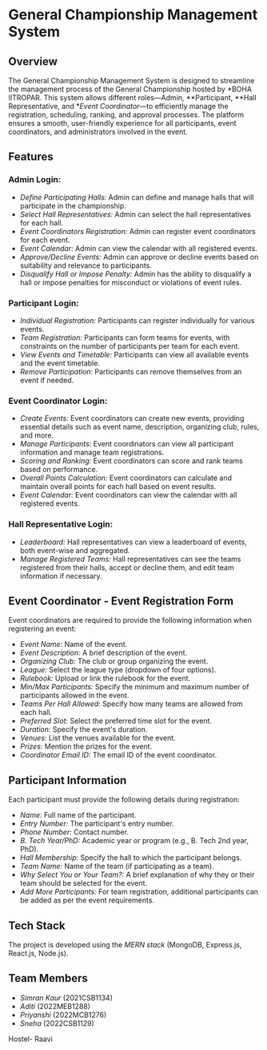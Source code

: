 # General Championship Management System

## Overview

The General Championship Management System is designed to streamline the management process of the General Championship hosted by *BOHA IITROPAR. This system allows different roles—Admin, **Participant, **Hall Representative, and **Event Coordinator*—to efficiently manage the registration, scheduling, ranking, and approval processes. The platform ensures a smooth, user-friendly experience for all participants, event coordinators, and administrators involved in the event.

## Features

### Admin Login:
- *Define Participating Halls:* Admin can define and manage halls that will participate in the championship.
- *Select Hall Representatives:* Admin can select the hall representatives for each hall.
- *Event Coordinators Registration:* Admin can register event coordinators for each event.
- *Event Calendar:* Admin can view the calendar with all registered events.
- *Approve/Decline Events:* Admin can approve or decline events based on suitability and relevance to participants.
- *Disqualify Hall or Impose Penalty:* Admin has the ability to disqualify a hall or impose penalties for misconduct or violations of event rules.

### Participant Login:
- *Individual Registration:* Participants can register individually for various events.
- *Team Registration:* Participants can form teams for events, with constraints on the number of participants per team for each event.
- *View Events and Timetable:* Participants can view all available events and the event timetable.
- *Remove Participation:* Participants can remove themselves from an event if needed.

### Event Coordinator Login:
- *Create Events:* Event coordinators can create new events, providing essential details such as event name, description, organizing club, rules, and more.
- *Manage Participants:* Event coordinators can view all participant information and manage team registrations.
- *Scoring and Ranking:* Event coordinators can score and rank teams based on performance.
- *Overall Points Calculation:* Event coordinators can calculate and maintain overall points for each hall based on event results.
- *Event Calendar:* Event coordinators can view the calendar with all registered events.

### Hall Representative Login:
- *Leaderboard:* Hall representatives can view a leaderboard of events, both event-wise and aggregated.
- *Manage Registered Teams:* Hall representatives can see the teams registered from their halls, accept or decline them, and edit team information if necessary.

## Event Coordinator - Event Registration Form

Event coordinators are required to provide the following information when registering an event:
- *Event Name:* Name of the event.
- *Event Description:* A brief description of the event.
- *Organizing Club:* The club or group organizing the event.
- *League:* Select the league type (dropdown of four options).
- *Rulebook:* Upload or link the rulebook for the event.
- *Min/Max Participants:* Specify the minimum and maximum number of participants allowed in the event.
- *Teams Per Hall Allowed:* Specify how many teams are allowed from each hall.
- *Preferred Slot:* Select the preferred time slot for the event.
- *Duration:* Specify the event's duration.
- *Venues:* List the venues available for the event.
- *Prizes:* Mention the prizes for the event.
- *Coordinator Email ID:* The email ID of the event coordinator.

## Participant Information

Each participant must provide the following details during registration:
- *Name:* Full name of the participant.
- *Entry Number:* The participant's entry number.
- *Phone Number:* Contact number.
- *B. Tech Year/PhD:* Academic year or program (e.g., B. Tech 2nd year, PhD).
- *Hall Membership:* Specify the hall to which the participant belongs.
- *Team Name:* Name of the team (if participating as a team).
- *Why Select You or Your Team?:* A brief explanation of why they or their team should be selected for the event.
- *Add More Participants:* For team registration, additional participants can be added as per the event requirements.

## Tech Stack

The project is developed using the *MERN stack* (MongoDB, Express.js, React.js, Node.js).

## Team Members

- *Simran Kaur* (2021CSB1134)
- *Aditi* (2022MEB1288)
- *Priyanshi* (2022MCB1276)
- *Sneha* (2022CSB1129)

Hostel- Raavi

